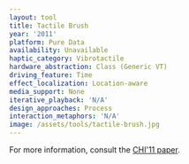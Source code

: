 ```yaml
---
layout: tool
title: Tactile Brush
year: '2011'
platform: Pure Data
availability: Unavailable
haptic_category: Vibrotactile
hardware_abstraction: Class (Generic VT)
driving_feature: Time
effect_localization: Location-aware
media_support: None
iterative_playback: 'N/A'
design_approaches: Process
interaction_metaphors: 'N/A'
image: /assets/tools/tactile-brush.jpg
---
```

For more information, consult the [CHI'11 paper](https://doi.org/10.1145/1978942.1979235).
